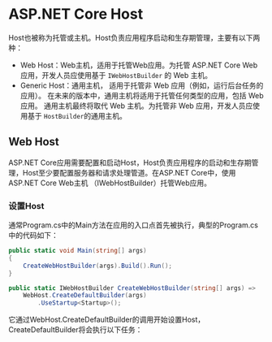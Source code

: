 # ASP.NET Core Host

Host也被称为托管或主机。Host负责应用程序启动和生存期管理，主要有以下两种：

- Web Host：Web主机，适用于托管Web应用。为托管 ASP.NET Core Web 应用，开发人员应使用基于 `IWebHostBuilder` 的 Web 主机。
- Generic Host：通用主机， 适用于托管非 Web 应用（例如，运行后台任务的应用）。 在未来的版本中，通用主机将适用于托管任何类型的应用，包括 Web 应用。 通用主机最终将取代 Web 主机。为托管非 Web 应用，开发人员应使用基于 `HostBuilder`的通用主机。



## Web Host

ASP.NET Core应用需要配置和启动Host，Host负责应用程序的启动和生存期管理，Host至少要配置服务器和请求处理管道。在ASP.NET Core中，使用ASP.NET Core Web主机 （IWebHostBuilder）托管Web应用。

### 设置Host

通常Program.cs中的Main方法在应用的入口点首先被执行，典型的Program.cs中的代码如下：

```c#
public static void Main(string[] args)
{
    CreateWebHostBuilder(args).Build().Run();
}

public static IWebHostBuilder CreateWebHostBuilder(string[] args) =>
    WebHost.CreateDefaultBuilder(args)
        .UseStartup<Startup>();
```

它通过WebHost.CreateDefaultBuilder的调用开始设置Host，CreateDefaultBuilder将会执行以下任务：

